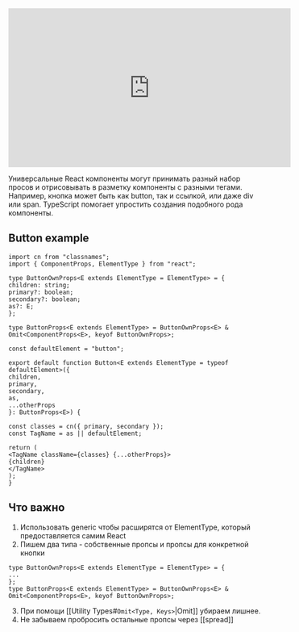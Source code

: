 <iframe width="560" height="315" src="https://www.youtube.com/embed/3nKMO2UNQoY" title="YouTube video player" frameborder="0" allow="accelerometer; autoplay; clipboard-write; encrypted-media; gyroscope; picture-in-picture; web-share" allowfullscreen></iframe>

Универсальные React компоненты могут принимать разный набор просов и отрисовывать в разметку компоненты с разными тегами. Например, кнопка может быть как button, так и ссылкой, или даже div или span. TypeScript помогает упростить создания подобного рода компоненты.

## Button example 
```tsx
import cn from "classnames";
import { ComponentProps, ElementType } from "react";

type ButtonOwnProps<E extends ElementType = ElementType> = {
children: string;
primary?: boolean;
secondary?: boolean;
as?: E;
};

type ButtonProps<E extends ElementType> = ButtonOwnProps<E> & Omit<ComponentProps<E>, keyof ButtonOwnProps>;

const defaultElement = "button";

export default function Button<E extends ElementType = typeof defaultElement>({
children,
primary,
secondary,
as,
...otherProps
}: ButtonProps<E>) {
   
const classes = cn({ primary, secondary });
const TagName = as || defaultElement;

return (
<TagName className={classes} {...otherProps}>
{children}
</TagName>
);
}
```



## Что важно

1. Использовать generic чтобы расширятся от ElementType, который предоставляется самим React
2. Пишем два типа - собственные пропсы и пропсы для конкретной кнопки
   
```tsx
type ButtonOwnProps<E extends ElementType = ElementType> = {
...
};
type ButtonProps<E extends ElementType> = ButtonOwnProps<E> & Omit<ComponentProps<E>, keyof ButtonOwnProps>;
```
3.  При помощи [[Utility Types#`Omit<Type, Keys>`|Omit]] убираем лишнее.
4. Не забываем пробросить остальные пропсы через [[spread]]
